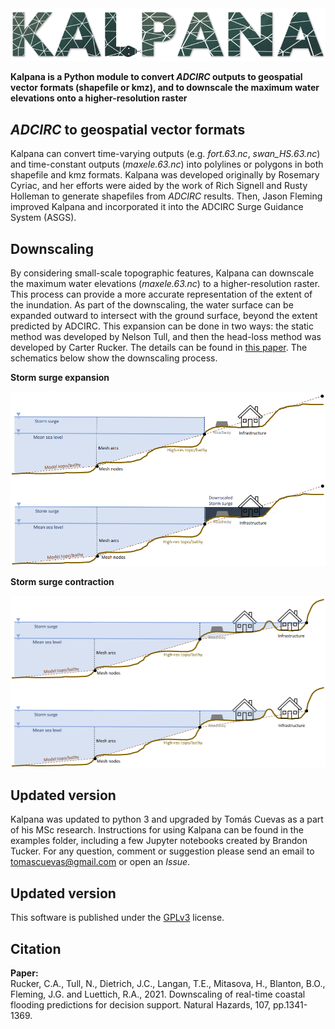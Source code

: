 <img src="adds/imgs/kalpana.PNG" width="1028"/>

**Kalpana is a Python module to convert *ADCIRC* outputs to geospatial vector formats (shapefile or kmz), and to downscale the maximum water elevations onto a higher-resolution raster**

## *ADCIRC* to geospatial vector formats

Kalpana can convert time-varying outputs (e.g. *fort.63.nc*, *swan_HS.63.nc*) and time-constant outputs (*maxele.63.nc*) into polylines or polygons in both shapefile and kmz formats. 
Kalpana was developed originally by Rosemary Cyriac, and her efforts were aided by the work of Rich Signell and Rusty Holleman to generate shapefiles from *ADCIRC* results. Then, Jason Fleming improved Kalpana and incorporated it into the ADCIRC Surge Guidance System (ASGS).

## Downscaling

By considering small-scale topographic features, Kalpana can downscale the maximum water elevations (*maxele.63.nc*) to a higher-resolution raster. This process can provide a more accurate representation of the extent of the inundation. 
As part of the downscaling, the water surface can be expanded outward to intersect with the ground surface, beyond the extent predicted by ADCIRC. This expansion can be done in two ways: the static method was developed by Nelson Tull, and then the head-loss method was developed by Carter Rucker. The details can be found in [this paper](https://link.springer.com/epdf/10.1007/s11069-021-04634-8?sharing_token=5GBxenc0qDVGHm3BGk6KhPe4RwlQNchNByi7wbcMAY69maaLpgXTBxca-OorPGWBn2w2ySSkXhIRhNeWoyNx8-ituX0UqAcNj_LDMh_kFz6sCpb5e882TbeHKiKpzRd_j4XfVH_6ONriheKYxx2CECQI07z23OD-pFrCALWfyVc=). The schematics below show the downscaling process.

**Storm surge expansion**

<img src="adds/imgs/kalpana_extend.png" width="512"/>

**Storm surge contraction**

<img src="adds/imgs/kalpana_shrink.png" width="512"/>

## Updated version

Kalpana was updated to python 3 and upgraded by Tomás Cuevas as a part of his MSc research. 
Instructions for using Kalpana can be found in the examples folder, including a few Jupyter notebooks created by Brandon Tucker. 
For any question, comment or suggestion please send an email to tomascuevas@gmail.com or open an *Issue*.

## Updated version

This software is published under the  [GPLv3](https://www.gnu.org/licenses/gpl-3.0.en.html) license.

## Citation
**Paper:**<br>
Rucker, C.A., Tull, N., Dietrich, J.C., Langan, T.E., Mitasova, H., Blanton, B.O., Fleming, J.G. and Luettich, R.A., 2021. Downscaling of real-time coastal flooding predictions for decision support. Natural Hazards, 107, pp.1341-1369.
